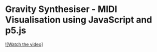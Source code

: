 # Gravity Synthesiser - MIDI Visualisation using JavaScript and p5.js


[![Watch the video]](https://www.youtube.com/watch?v=1ryP-vabtLI)
